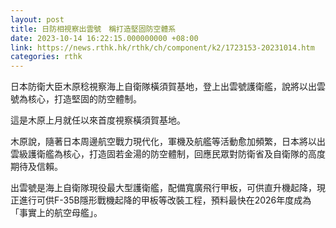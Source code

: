 ```yaml
---
layout: post
title: 日防相視察出雲號　稱打造堅固防空體系
date: 2023-10-14 16:22:15.000000000 +08:00
link: https://news.rthk.hk/rthk/ch/component/k2/1723153-20231014.htm
categories: rthk
---
```


日本防衛大臣木原稔視察海上自衛隊橫須賀基地，登上出雲號護衛艦，說將以出雲號為核心，打造堅固的防空體制。

這是木原上月就任以來首度視察橫須賀基地。

木原說，隨著日本周邊航空戰力現代化，軍機及航艦等活動愈加頻繁，日本將以出雲級護衛艦為核心，打造固若金湯的防空體制，回應民眾對防衛省及自衛隊的高度期待及信賴。

出雲號是海上自衛隊現役最大型護衛艦，配備寬廣飛行甲板，可供直升機起降，現正進行可供F-35B隱形戰機起降的甲板等改裝工程，預料最快在2026年度成為「事實上的航空母艦」。
